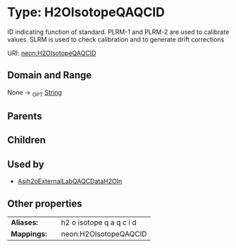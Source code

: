 
# Type: H2OIsotopeQAQCID


ID indicating function of standard. PLRM-1 and PLRM-2 are used to calibrate values. SLRM is used to check calibration and to generate drift corrections

URI: [neon:H2OIsotopeQAQCID](https://data.neonscience.org/H2OIsotopeQAQCID)


## Domain and Range

None ->  <sub>OPT</sub> [String](types/String.md)

## Parents


## Children


## Used by

 * [Asih2oExternalLabQAQCDataH2OIn](Asih2oExternalLabQAQCDataH2OIn.md)

## Other properties

|  |  |  |
| --- | --- | --- |
| **Aliases:** | | h2 o isotope q a q c i d |
| **Mappings:** | | neon:H2OIsotopeQAQCID |

